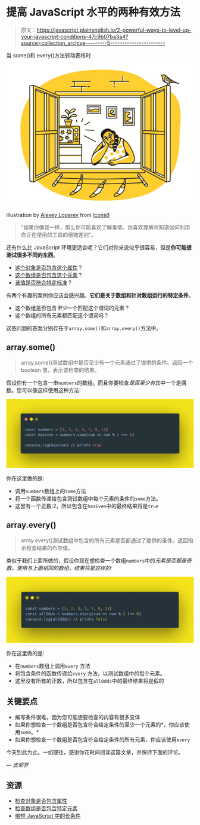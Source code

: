 # 提高 JavaScript 水平的两种有效方法

> 原文：<https://javascript.plainenglish.io/2-powerful-ways-to-level-up-your-javascript-conditions-47c9b07ba3a4?source=collection_archive---------5----------------------->

当 some()和 every()方法转动表格时

![](img/2f52ffd902cd47542fa02b60f68355dd.png)

Illustration by [Alexey Loparev](https://www.artstation.com/loparev) from [Icons8](https://icons8.com/)

> “如果你像我一样，那么你可能喜欢了解事情。你喜欢理解并知道如何利用你正在使用的工具的细微差别”。

还有什么比 JavaScript 环境更适合呢？它们对你来说似乎很容易，但是**你可能想测试很多不同的东西**。

*   [这个对象是否包含这个属性](https://stackoverflow.com/questions/135448/how-do-i-check-if-an-object-has-a-specific-property-in-javascript)？
*   [这个数组是否包含这个元素](https://medium.com/javascript-in-plain-english/how-to-easily-shorten-long-lists-of-or-operators-in-your-code-f095b9c06a28)？
*   [该值是否符合特定标准](https://medium.com/javascript-in-plain-english/how-to-easily-shorten-long-lists-of-or-operators-in-your-code-f095b9c06a28)？

有两个有趣的案例你应该会感兴趣。**它们是关于数组和针对数组运行的特定条件**。

*   这个数组是否包含*至少*一个匹配这个谓词的元素？
*   这个数组的所有元素都匹配这个谓词吗？

这些问题的答案分别存在于`array.some()`和`array.every()`方法中。

## array.some()

> array.some()测试数组中是否至少有一个元素通过了提供的条件。返回一个 boolean 值，表示该检查的结果。

假设你有一个包含一串`numbers`的数组。而且你要检查*是否至少有*其中一个是偶数。您可以像这样使用这种方法:

![](img/9b040e0979b62395bdf2a4a5c7d08a87.png)

你在这里做的是:

*   调用`numbers`数组上的`some`方法
*   将一个函数传递给包含测试数组中每个元素的条件的`some`方法。
*   这里有一个正数:2，所以包含在`hasEven`中的最终结果将是`true`

## array.every()

> array.every()测试数组中包含的所有元素是否都通过了提供的条件。返回指示检查结果的布尔值。

类似于我们上面所做的，假设你现在想检查一个数组`numbers`中的*元素是否都是奇数。使用与上面相同的数组，结果将是这样的:*

![](img/afab20424bb60f68819041874a1e60f8.png)

你在这里做的是:

*   在`numbers`数组上调用`every` 方法
*   将包含条件的函数传递给`every` 方法，以测试数组中的每个元素。
*   这里没有所有的正数，所以包含在`allOdds`中的最终结果将是假的

## 关键要点

*   编写条件很难，因为您可能想要检查的内容有很多变体
*   如果你想检查一个数组是否包含符合给定条件的至少一个元素的*，你应该使用`some`。*
*   如果你想检查一个数组是否包含符合给定条件的所有元素，你应该使用`every`

今天到此为止。一如既往，感谢你花时间阅读这篇文章，并保持下面的评论。

— *皮耶罗*

## 资源

*   [检查对象是否包含属性](https://stackoverflow.com/questions/135448/how-do-i-check-if-an-object-has-a-specific-property-in-javascript)
*   [检查数组是否包含特定元素](https://medium.com/javascript-in-plain-english/how-to-easily-shorten-long-lists-of-or-operators-in-your-code-f095b9c06a28)
*   [缩短 JavaScript 中的长条件](https://medium.com/javascript-in-plain-english/how-to-easily-shorten-long-lists-of-or-operators-in-your-code-f095b9c06a28)